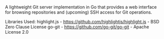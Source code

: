 A lightweight Git server implementation in Go that provides a web interface for browsing repositories and (upcoming) SSH access for Git operations.

Libraries Used:
highlight.js - https://github.com/highlightjs/highlight.js - BSD Zero Clause License
go-git - https://github.com/go-git/go-git - Apache License 2.0